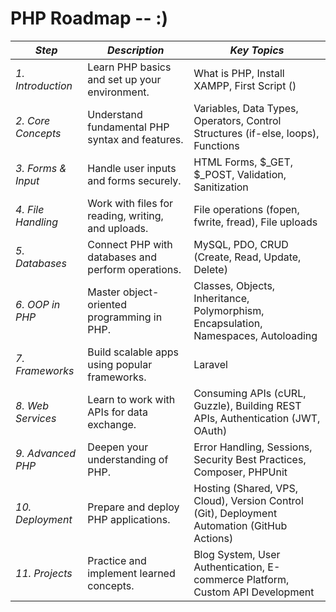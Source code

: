 # PHP Roadmap -- :)


| *Step*              | *Description*                                                                                                                                       | *Key Topics*                                                                                                                                                                    |
|-----------------------|-------------------------------------------------------------------------------------------------------------------------------------------------------|----------------------------------------------------------------------------------------------------------------------------------------------------------------------------------|
| *1. Introduction*   | Learn PHP basics and set up your environment.                                                                                                        | What is PHP, Install XAMPP, First Script (<?php echo "Hello, World!"; ?>)                                                                                          |
| *2. Core Concepts*  | Understand fundamental PHP syntax and features.                                                                                                     | Variables, Data Types, Operators, Control Structures (if-else, loops), Functions                                                                                                |
| *3. Forms & Input*  | Handle user inputs and forms securely.                                                                                                              | HTML Forms, $_GET, $_POST, Validation, Sanitization                                                                                                                          |
| *4. File Handling*  | Work with files for reading, writing, and uploads.                                                                                                  | File operations (fopen, fwrite, fread), File uploads                                                                                                                       |
| *5. Databases*      | Connect PHP with databases and perform operations.                                                                                                  | MySQL, PDO, CRUD (Create, Read, Update, Delete)                                                                                                                          |
| *6. OOP in PHP*     | Master object-oriented programming in PHP.                                                                                                          | Classes, Objects, Inheritance, Polymorphism, Encapsulation, Namespaces, Autoloading                                                                                              |
| *7. Frameworks*     | Build scalable apps using popular frameworks.                                                                                                       | Laravel                                                                                                                                                     |
| *8. Web Services*   | Learn to work with APIs for data exchange.                                                                                                          | Consuming APIs (cURL, Guzzle), Building REST APIs, Authentication (JWT, OAuth)                                                                                                   |
| *9. Advanced PHP*   | Deepen your understanding of PHP.                                                                                                                   | Error Handling, Sessions, Security Best Practices, Composer, PHPUnit                                                                                                             |
| *10. Deployment*    | Prepare and deploy PHP applications.                                                                                                                | Hosting (Shared, VPS, Cloud), Version Control (Git), Deployment Automation (GitHub Actions)                                                                                      |
| *11. Projects*      | Practice and implement learned concepts.                                                                                                            | Blog System, User Authentication, E-commerce Platform, Custom API Development                                                                                                   |